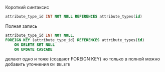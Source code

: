 Короткий синтаксис

```sql
attribute_type_id INT NOT NULL REFERENCES attribute_types(id)
```

Полная запись
```sql
attribute_type_id INT NOT NULL,
FOREIGN KEY (attribute_type_id) REFERENCES attribute_types(id)
	ON DELETE SET NULL
    ON UPDATE CASCADE
```

делают одно и тоже (создают FOREIGN KEY) но только в полной можно добавить уточнения `ON DELETE`